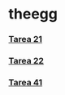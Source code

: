 # theegg


### [Tarea 21](https://github.com/zumaia/theegg/tree/master/tarea_21)

### [Tarea 22](https://github.com/zumaia/theegg/tree/master/tarea_21)

### [Tarea 41](https://github.com/zumaia/theegg/tree/master/tarea_41)
